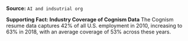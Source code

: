 **Source:** `AI and indsutrial org`

**Supporting Fact: Industry Coverage of Cognism Data**
The Cognism resume data captures 42% of all U.S. employment in 2010, increasing to 63% in 2018, with an average coverage of 53% across these years.
